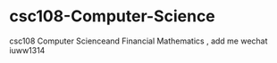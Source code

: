 # csc108-Computer-Science
csc108 Computer Scienceand Financial Mathematics , add me wechat iuww1314
